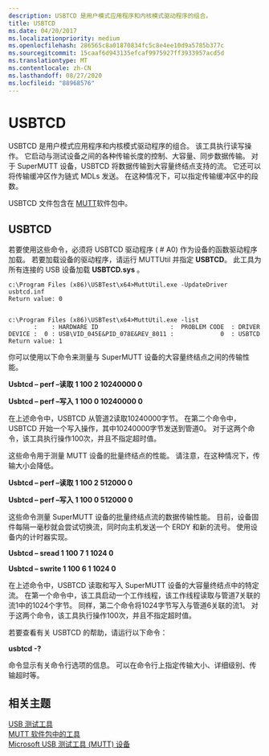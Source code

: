 ```yaml
---
description: USBTCD 是用户模式应用程序和内核模式驱动程序的组合。
title: USBTCD
ms.date: 04/20/2017
ms.localizationpriority: medium
ms.openlocfilehash: 286565c8a01870834fc5c8e4ee10d9a5785b377c
ms.sourcegitcommit: 15caaf6d943135efcaf9975927ff3933957acd5d
ms.translationtype: MT
ms.contentlocale: zh-CN
ms.lasthandoff: 08/27/2020
ms.locfileid: "88968576"
---
```

# <a name="usbtcd"></a>USBTCD


USBTCD 是用户模式应用程序和内核模式驱动程序的组合。 该工具执行读写操作。 它启动与测试设备之间的各种传输长度的控制、大容量、同步数据传输。 对于 SuperMUTT 设备，USBTCD 将数据传输到大容量终结点支持的流。 它还可以将传输缓冲区作为链式 MDLs 发送。 在这种情况下，可以指定传输缓冲区中的段数。

USBTCD 文件包含在 [MUTT](https://msdn.microsoft.com/windows/hardware/jj590752)软件包中。

## <a name="usbtcd"></a>USBTCD


若要使用这些命令，必须将 USBTCD 驱动程序 ( # A0) 作为设备的函数驱动程序加载。 若要加载设备的驱动程序，请运行 MUTTUtil 并指定 **USBTCD**。 此工具为所有连接的 USB 设备加载 **USBTCD.sys** 。

``` syntax
c:\Program Files (x86)\USBTest\x64>MuttUtil.exe -UpdateDriver usbtcd.inf
Return value: 0


c:\Program Files (x86)\USBTest\x64>MuttUtil.exe -list
       :    : HARDWARE ID                    :  PROBLEM CODE  : DRIVER
DEVICE :  0 : USB\VID_045E&PID_078E&REV_8011 :             0  : USBTCD
Return value: 1
```

你可以使用以下命令来测量与 SuperMUTT 设备的大容量终结点之间的传输性能。

**Usbtcd – perf –读取 1 100 2 10240000 0**

**Usbtcd – perf –写入 1 100 0 10240000 0**

在上述命令中，USBTCD 从管道2读取10240000字节。 在第二个命令中，USBTCD 开始一个写入操作，其中10240000字节发送到管道0。 对于这两个命令，该工具执行操作100次，并且不指定超时值。

这些命令用于测量 MUTT 设备的批量终结点的性能。 请注意，在这种情况下，传输大小会降低。

**Usbtcd – perf –读取 1 100 2 512000 0**

**Usbtcd – perf –写入 1 100 0 512000 0**

这些命令测量 SuperMUTT 设备的批量终结点流的数据传输性能。 目前，设备固件每隔一毫秒就会尝试切换流，同时向主机发送一个 ERDY 和新的流号。 使用设备内的计时器实现。

**Usbtcd – sread 1 100 7 1 1024 0**

**Usbtcd – swrite 1 100 6 1 1024 0**

在上述命令中，USBTCD 读取和写入 SuperMUTT 设备的大容量终结点中的特定流。 在第一个命令中，该工具启动一个工作线程，该工作线程读取与管道7关联的流1中的1024个字节。 同样，第二个命令将1024字节写入与管道6关联的流1。 对于这两个命令，该工具执行操作100次，并且不指定超时值。

若要查看有关 USBTCD 的帮助，请运行以下命令：

**usbtcd -?**

命令显示有关命令行选项的信息。 可以在命令行上指定传输大小、详细级别、传输超时等。

## <a name="related-topics"></a>相关主题
[USB 测试工具](usb-test-tools.md)  
[MUTT 软件包中的工具](mutt-software-package.md)  
[Microsoft USB 测试工具 (MUTT) 设备](microsoft-usb-test-tool--mutt--devices.md)  




